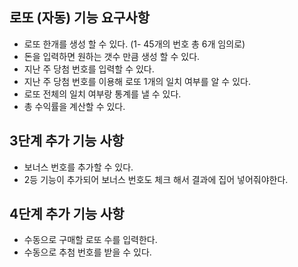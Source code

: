 ## 로또 (자동) 기능 요구사항
* 로또 한개를 생성 할 수 있다. (1- 45개의 번호 총 6개 임의로)
* 돈을 입력하면 원하는 갯수 만큼 생성 할 수 있다.
* 지난 주 당첨 번호를 입력할 수 있다.
* 지난 주 당첨 번호를 이용해 로또 1개의 일치 여부를 알 수 있다.
* 로또 전체의 일치 여부랑 통계를 낼 수 있다.
* 총 수익률을 계산할 수 있다.

## 3단계 추가 기능 사항
* 보너스 번호를 추가할 수 있다.
* 2등 기능이 추가되어 보너스 번호도 체크 해서 결과에 집어 넣어줘야한다.

## 4단계 추가 기능 사항
* 수동으로 구매할 로또 수를 입력한다.
* 수동으로 추첨 번호를 받을 수 있다.
